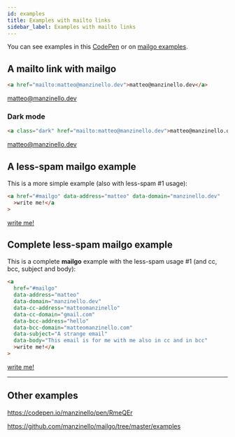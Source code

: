 ```yaml
---
id: examples
title: Examples with mailto links
sidebar_label: Examples with mailto links
---
```


You can see examples in this <a href="https://codepen.io/manzinello/pen/RmeQEr">CodePen</a> or on [mailgo examples](https://github.com/manzinello/mailgo-examples).

## A mailto link with mailgo

```html
<a href="mailto:matteo@manzinello.dev">matteo@manzinello.dev</a>
```

<a href="mailto:matteo@manzinello.dev">matteo@manzinello.dev</a>

### Dark mode

```html
<a class="dark" href="mailto:matteo@manzinello.dev">matteo@manzinello.dev</a>
```

<a class="dark" href="mailto:matteo@manzinello.dev">matteo@manzinello.dev</a>

## A less-spam mailgo example

This is a more simple example (also with less-spam #1 usage):

```html
<a href="#mailgo" data-address="matteo" data-domain="manzinello.dev"
  >write me!</a
>
```

<a href="#mailgo" data-address="matteo" data-domain="manzinello.dev">write me!</a>

## Complete less-spam mailgo example

This is a complete **mailgo** example with the less-spam usage #1 (and cc, bcc, subject and body):

```html
<a
  href="#mailgo"
  data-address="matteo"
  data-domain="manzinello.dev"
  data-cc-address="matteomanzinello"
  data-cc-domain="gmail.com"
  data-bcc-address="hello"
  data-bcc-domain="matteomanzinello.com"
  data-subject="A strange email"
  data-body="This email is for me with me also in cc and in bcc"
  >write me!</a
>
```

<a href="#mailgo" data-address="matteo" data-domain="manzinello.dev" data-cc-address="matteomanzinello" data-cc-domain="gmail.com" data-bcc-address="hello" data-bcc-domain="matteomanzinello.com" data-subject="A strange email" data-body="This email is for me with me also in cc and in bcc">write me!</a>

<hr/>

## Other examples

<https://codepen.io/manzinello/pen/RmeQEr>

<https://github.com/manzinello/mailgo/tree/master/examples>
